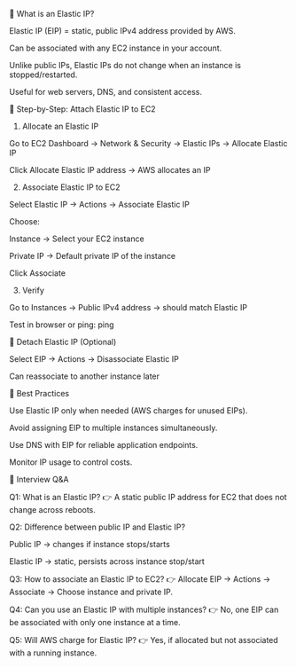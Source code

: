 📘 What is an Elastic IP?

Elastic IP (EIP) = static, public IPv4 address provided by AWS.

Can be associated with any EC2 instance in your account.

Unlike public IPs, Elastic IPs do not change when an instance is stopped/restarted.

Useful for web servers, DNS, and consistent access.

🔹 Step-by-Step: Attach Elastic IP to EC2
1. Allocate an Elastic IP

Go to EC2 Dashboard → Network & Security → Elastic IPs → Allocate Elastic IP

Click Allocate Elastic IP address → AWS allocates an IP

2. Associate Elastic IP to EC2

Select Elastic IP → Actions → Associate Elastic IP

Choose:

Instance → Select your EC2 instance

Private IP → Default private IP of the instance

Click Associate

3. Verify

Go to Instances → Public IPv4 address → should match Elastic IP

Test in browser or ping: ping <Elastic-IP>

🔹 Detach Elastic IP (Optional)

Select EIP → Actions → Disassociate Elastic IP

Can reassociate to another instance later

🔹 Best Practices

Use Elastic IP only when needed (AWS charges for unused EIPs).

Avoid assigning EIP to multiple instances simultaneously.

Use DNS with EIP for reliable application endpoints.

Monitor IP usage to control costs.

🎯 Interview Q&A

Q1: What is an Elastic IP?
👉 A static public IP address for EC2 that does not change across reboots.

Q2: Difference between public IP and Elastic IP?

Public IP → changes if instance stops/starts

Elastic IP → static, persists across instance stop/start

Q3: How to associate an Elastic IP to EC2?
👉 Allocate EIP → Actions → Associate → Choose instance and private IP.

Q4: Can you use an Elastic IP with multiple instances?
👉 No, one EIP can be associated with only one instance at a time.

Q5: Will AWS charge for Elastic IP?
👉 Yes, if allocated but not associated with a running instance.

